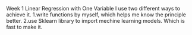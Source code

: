 Week 1
Linear Regression with One Variable
I use two different ways to achieve it.
1.write functions by myself, which helps me know the principle better.
2.use Sklearn library to import mechine learning models. Which is fast to make it.
